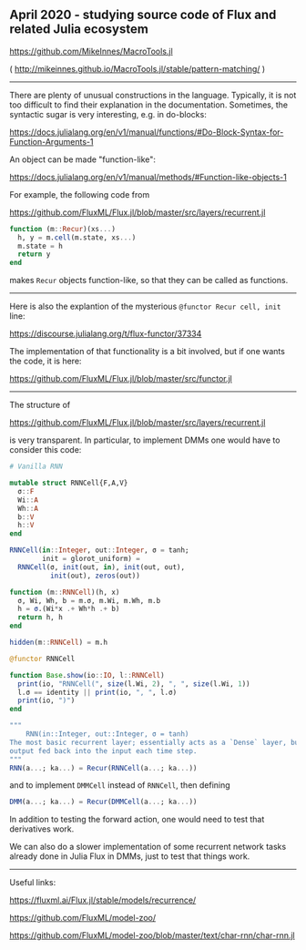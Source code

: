 ## April 2020 - studying source code of Flux and related Julia ecosystem

https://github.com/MikeInnes/MacroTools.jl

( http://mikeinnes.github.io/MacroTools.jl/stable/pattern-matching/ )

---

There are plenty of unusual constructions in the language. Typically, it is not too difficult to find their explanation in the documentation. Sometimes, the syntactic sugar is very interesting, e.g. in do-blocks:

https://docs.julialang.org/en/v1/manual/functions/#Do-Block-Syntax-for-Function-Arguments-1

An object can be made "function-like":

https://docs.julialang.org/en/v1/manual/methods/#Function-like-objects-1

For example, the following code from

https://github.com/FluxML/Flux.jl/blob/master/src/layers/recurrent.jl

```julia
function (m::Recur)(xs...)
  h, y = m.cell(m.state, xs...)
  m.state = h
  return y
end
```

makes `Recur` objects function-like, so that they can be called as functions.

---

Here is also the explantion of the mysterious ```@functor Recur cell, init``` line:

https://discourse.julialang.org/t/flux-functor/37334

The implementation of that functionality is a bit involved, but if one wants the code, it is here:

https://github.com/FluxML/Flux.jl/blob/master/src/functor.jl

---

The structure of

https://github.com/FluxML/Flux.jl/blob/master/src/layers/recurrent.jl

is very transparent. In particular, to implement DMMs one would have to consider this code:

```julia
# Vanilla RNN

mutable struct RNNCell{F,A,V}
  σ::F
  Wi::A
  Wh::A
  b::V
  h::V
end

RNNCell(in::Integer, out::Integer, σ = tanh;
        init = glorot_uniform) =
  RNNCell(σ, init(out, in), init(out, out),
          init(out), zeros(out))

function (m::RNNCell)(h, x)
  σ, Wi, Wh, b = m.σ, m.Wi, m.Wh, m.b
  h = σ.(Wi*x .+ Wh*h .+ b)
  return h, h
end

hidden(m::RNNCell) = m.h

@functor RNNCell

function Base.show(io::IO, l::RNNCell)
  print(io, "RNNCell(", size(l.Wi, 2), ", ", size(l.Wi, 1))
  l.σ == identity || print(io, ", ", l.σ)
  print(io, ")")
end

"""
    RNN(in::Integer, out::Integer, σ = tanh)
The most basic recurrent layer; essentially acts as a `Dense` layer, but with the
output fed back into the input each time step.
"""
RNN(a...; ka...) = Recur(RNNCell(a...; ka...))
```

and to implement `DMMCell` instead of `RNNCell`, then defining

```julia
DMM(a...; ka...) = Recur(DMMCell(a...; ka...))
```

In addition to testing the forward action, one would need to test that derivatives work.

We can also do a slower implementation of some recurrent network tasks already done in Julia Flux in DMMs,
just to test that things work.

---

Useful links:

https://fluxml.ai/Flux.jl/stable/models/recurrence/

https://github.com/FluxML/model-zoo/

https://github.com/FluxML/model-zoo/blob/master/text/char-rnn/char-rnn.jl
